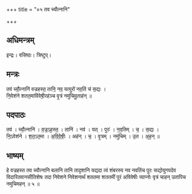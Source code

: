 +++
title = "०५ तव च्यौत्नानि"

+++
## अधिमन्त्रम्
इन्द्रः। वसिष्ठः। त्रिष्टुप्।

## मन्त्रः
तव॑ च्यौ॒त्नानि॑ वज्रहस्त॒ तानि॒ नव॒ यत्पुरो॑ नव॒तिं च॑ स॒द्यः ।  
नि॒वेश॑ने शतत॒मावि॑वेषी॒रह॑ञ्च वृ॒त्रं नमु॑चिमु॒ताह॑न् ॥

## पदपाठः
तव॑ । च्यौ॒त्नानि॑ । व॒ज्र॒ऽह॒स्त॒ । तानि॑ । नव॑ । यत् । पुरः॑ । न॒व॒तिम् । च॒ । स॒द्यः ।  
नि॒ऽवेश॑ने । श॒त॒ऽत॒मा । अ॒वि॒वे॒षीः॒ । अह॑न् । च॒ । वृ॒त्रम् । नमु॑चिम् । उ॒त । अ॒ह॒न् ॥

## भाष्यम्
हे वज्रहस्त तव च्यौत्नानि बलानि तानि तादृशानि यद्यदा त्वं शंबरस्य नव नवतिंच पुरः सद्योयुगपदेव विदारितवानसीतिशेषः तदा निवेशने निवेशनार्थं शततमा शततमीं पुरं अविवेषीः व्याप्नोः वृत्रं चाहन् उतापिच नमुचिमहन् ॥ ५ ॥